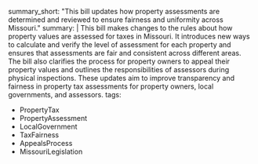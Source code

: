 summary_short: "This bill updates how property assessments are determined and reviewed to ensure fairness and uniformity across Missouri."
summary: |
  This bill makes changes to the rules about how property values are assessed for taxes in Missouri. It introduces new ways to calculate and verify the level of assessment for each property and ensures that assessments are fair and consistent across different areas. The bill also clarifies the process for property owners to appeal their property values and outlines the responsibilities of assessors during physical inspections. These updates aim to improve transparency and fairness in property tax assessments for property owners, local governments, and assessors.
tags:
  - PropertyTax
  - PropertyAssessment
  - LocalGovernment
  - TaxFairness
  - AppealsProcess
  - MissouriLegislation
